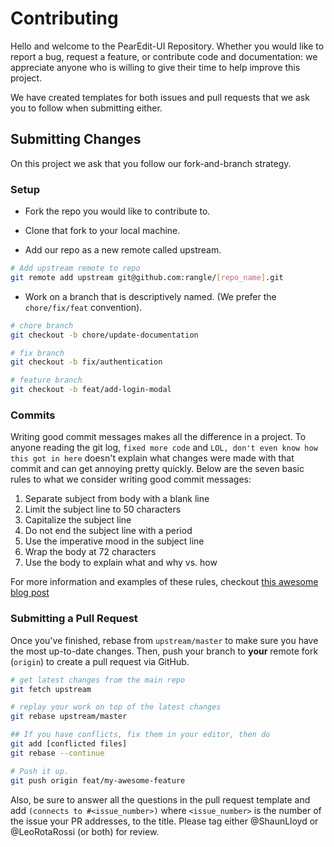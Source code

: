 # Contributing

Hello and welcome to the PearEdit-UI Repository. Whether you would like to report a bug, request a feature, or contribute code and documentation: we appreciate anyone who is willing to give their time to help improve this project.

We have created templates for both issues and pull requests that we ask you to follow when submitting either.

## Submitting Changes

On this project we ask that you follow our fork-and-branch strategy.

### Setup

- Fork the repo you would like to contribute to.

- Clone that fork to your local machine.

- Add our repo as a new remote called upstream.

```bash
# Add upstream remote to repo
git remote add upstream git@github.com:rangle/[repo_name].git
```

- Work on a branch that is descriptively named. (We prefer the `chore/fix/feat` convention).

```bash
# chore branch
git checkout -b chore/update-documentation

# fix branch
git checkout -b fix/authentication

# feature branch
git checkout -b feat/add-login-modal
```
### Commits

Writing good commit messages makes all the difference in a project. To anyone reading the git log, `fixed more code` and `LOL, don't even know how this got in here` doesn't explain what changes were made with that commit and can get annoying pretty quickly. Below are the seven basic rules to what we consider writing good commit messages:

1. Separate subject from body with a blank line
2. Limit the subject line to 50 characters
3. Capitalize the subject line
4. Do not end the subject line with a period
5. Use the imperative mood in the subject line
6. Wrap the body at 72 characters
7. Use the body to explain what and why vs. how

For more information and examples of these rules, checkout [this awesome blog post](https://chris.beams.io/posts/git-commit/)

### Submitting a Pull Request

Once you've finished, rebase from `upstream/master` to make sure you have the most up-to-date changes. Then, push your branch to **your** remote fork (`origin`) to create a pull request via GitHub.

```sh
# get latest changes from the main repo
git fetch upstream

# replay your work on top of the latest changes
git rebase upstream/master

## If you have conflicts, fix them in your editor, then do
git add [conflicted files]
git rebase --continue

# Push it up.
git push origin feat/my-awesome-feature
```

Also, be sure to answer all the questions in the pull request template and add `(connects to #<issue_number>)` where `<issue_number>` is the number of the issue your PR addresses, to the title. Please tag either @ShaunLloyd or @LeoRotaRossi (or both) for review. 
